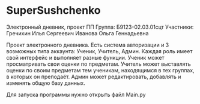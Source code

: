 # SuperSushchenko
 Электронный дневник, проект ПП
 Группа: Б9123-02.03.01сцт
 Участники:
 Гречихин Илья Сергеевич
 Иванова Ольга Геннадьевна
 
 Проект электронного дневника. Есть система авторизации и 3 возможных типа аккаунта: Ученик, Учитель, Админ.
 Каждая роль имеет свой интерфейс и выполняет разные функции.
 Ученик может просматривать свои оценки по предметам.
 Учитель может выставлять оценки по своим предметам тем ученикам, находящимся в тех группах, в которых он преподаёт.
 Админ может редактировать, добавлять и изменять общую базу данных. 
 
 Для запуска программы нужно открыть файл Main.py